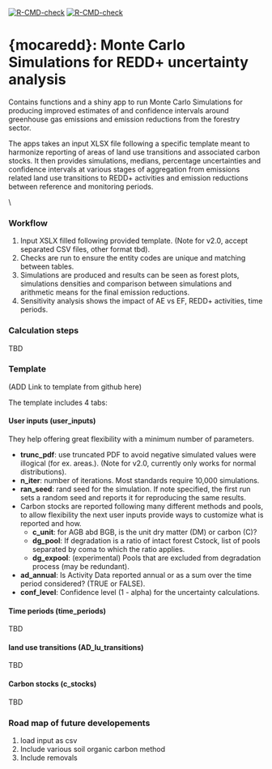 <!-- badges: start -->
[![R-CMD-check](https://github.com/openforis/mocaredd/actions/workflows/R-CMD-check.yaml/badge.svg)](https://github.com/openforis/mocaredd/actions/workflows/R-CMD-check.yaml)
[![R-CMD-check](https://github.com/gaelso/mocaredd/actions/workflows/R-CMD-check.yaml/badge.svg)](https://github.com/gaelso/mocaredd/actions/workflows/R-CMD-check.yaml)
<!-- badges: end -->


# {mocaredd}:  Monte Carlo Simulations for REDD+ uncertainty analysis

Contains functions and a shiny app to run Monte Carlo Simulations for producing improved estimates of and confidence intervals around greenhouse gas emissions and emission reductions from the forestry sector.

The apps takes an input XLSX file following a specific template meant to harmonize reporting of areas of land use transitions and associated carbon stocks. It then provides simulations, medians, percentage uncertainties and confidence intervals at various stages of aggregation from emissions related land use transitions to REDD+ activities and emission reductions between reference and monitoring periods.

\  

### Workflow

1. Input XSLX filled following provided template. (Note for v2.0, accept separated CSV files, other format tbd).
1. Checks are run to ensure the entity codes are unique and matching between tables. 
1. Simulations are produced and results can be seen as forest plots, simulations densities and comparison between simulations and arithmetic means for the final emission reductions.
1. Sensitivity analysis shows the impact of AE vs EF, REDD+ activities, time periods.


### Calculation steps

TBD

### Template

(ADD Link to template from github here)

The template includes 4 tabs:

#### User inputs (user_inputs)
They help offering great flexibility with a minimum number of parameters.

- **trunc_pdf**: use truncated PDF to avoid negative simulated values were illogical (for ex. areas.). (Note for v2.0, currently only works for normal distributions).
- **n_iter**: number of iterations. Most standards require 10,000 simulations.
- **ran_seed**: rand seed for the simulation. If note specified, the first run sets a random seed and reports it for reproducing the same results. 
- Carbon stocks are reported following many different methods and pools, to allow flexibility the next user inputs provide ways to customize what is reported and how. 
    - **c_unit**: for AGB abd BGB, is the unit dry matter (DM) or carbon (C)?
    - **dg_pool**: If degradation is a ratio of intact forest Cstock, list of pools separated by coma to which the ratio applies.
    - **dg_expool**: (experimental) Pools that are excluded from degradation process (may be redundant).
- **ad_annual**: Is Activity Data reported annual or as a sum over the time period considered? (TRUE or FALSE).
- **conf_level**: Confidence level (1 - alpha) for the uncertainty calculations.

#### Time periods (time_periods)

TBD

#### land use transitions (AD_lu_transitions)

TBD

#### Carbon stocks (c_stocks)

TBD


### Road map of future developements

1. load input as csv 
1. Include various soil organic carbon method
1. Include removals

